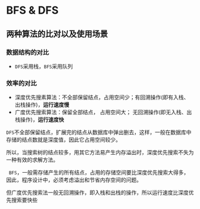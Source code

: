 # BFS & DFS



## 两种算法的比对以及使用场景

### 数据结构的对比

- `DFS`采用栈，`BFS`采用队列

### 效率的对比

- 深度优先搜素算法：不全部保留结点，占用空间少；有回溯操作(即有入栈、出栈操作)，**运行速度慢**
-  广度优先搜索算法：保留全部结点， 占用空间大； 无回溯操作(即无入栈、出栈操作)，**运行速度快**

 

`DFS`不全部保留结点，扩展完的结点从数据库中弹出删去，这样，一般在数据库中存储的结点数就是深度值，因此它占用空间较少。

所以，当搜索树的结点较多，用其它方法易产生内存溢出时，深度优先搜索不失为一种有效的求解方法。 　

` BFS`，一般需存储产生的所有结点，占用的存储空间要比深度优先搜索大得多，因此，程序设计中，必须考虑溢出和节省内存空间的问题。

但广度优先搜索法一般无回溯操作，即入栈和出栈的操作，所以运行速度比深度优先搜索要快些